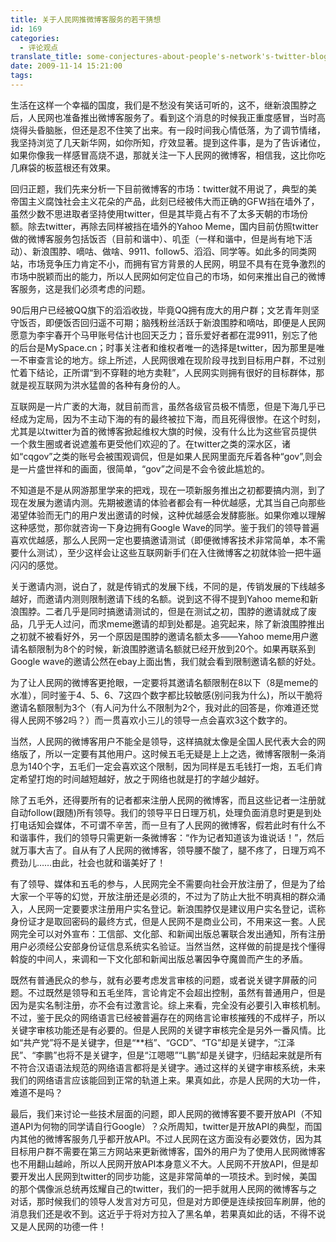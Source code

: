 ```yaml
---
title: 关于人民网推微博客服务的若干猜想
id: 169
categories:
  - 评论观点
translate_title: some-conjectures-about-people's-network's-twitter-blog-service
date: 2009-11-14 15:21:00
tags:
---
```


生活在这样一个幸福的国度，我们是不愁没有笑话可听的，这不，继新浪围脖之后，人民网也准备推出微博客服务了。看到这个消息的时候我正重度感冒，当时高烧得头昏脑胀，但还是忍不住笑了出来。有一段时间我心情低落，为了调节情绪，我坚持浏览了几天新华网，如你所知，疗效显著。提到这件事，是为了告诉诸位，如果你像我一样感冒高烧不退，那就关注一下人民网的微博客，相信我，这比你吃几麻袋的板蓝根还有效果。

回归正题，我们先来分析一下目前微博客的市场：twitter就不用说了，典型的美帝国主义腐蚀社会主义花朵的产品，此刻已经被伟大而正确的GFW挡在墙外了，虽然少数不思进取者坚持使用twitter，但是其毕竟占有不了太多天朝的市场份额。除去twitter，再除去同样被挡在墙外的Yahoo Meme，国内目前仿照twitter做的微博客服务包括饭否（目前和谐中）、叽歪（一样和谐中，但是尚有地下活动）、新浪围脖、嘀咕、做啥、9911、follow5、滔滔、同学等。如此多的同类网站，市场竞争压力肯定不小，而拥有官方背景的人民网，明显不具有在竞争激烈的市场中脱颖而出的能力，所以人民网如何定位自己的市场，如何来推出自己的微博客服务，这是我们必须考虑的问题。

90后用户已经被QQ旗下的滔滔收拢，毕竟QQ拥有庞大的用户群；文艺青年则坚守饭否，即便饭否回归遥不可期；脑残粉丝活跃于新浪围脖和嘀咕，即便是人民网愿意为李宇春开个马甲账号估计也回天乏力；音乐爱好者都在混9911，别忘了他的后台是MySpace.cn；时事关注者和维权者唯一的选择是twitter，因为那里是唯一不审查言论的地方。综上所述，人民网很难在现阶段寻找到目标用户群，不过别忙着下结论，正所谓“到不穿鞋的地方卖鞋”，人民网实则拥有很好的目标群体，那就是视互联网为洪水猛兽的各种有身份的人。

互联网是一片广袤的大海，就目前而言，虽然各级官员极不情愿，但是下海几乎已经成为定局，因为不主动下海的有的最终被拉下海，而且死得很惨。在这个时刻，尤其是以twitter为首的微博客掀起维权大旗的时候，没有什么比为这些官员提供一个救生圈或者说遮羞布更受他们欢迎的了。在twitter之类的深水区，诸如“cqgov”之类的账号会被围观调侃，但是如果人民网里面充斥着各种“gov”,则会是一片盛世祥和的画面，很简单，“gov”之间是不会令彼此尴尬的。

不知道是不是从网游那里学来的把戏，现在一项新服务推出之初都要搞内测，到了现在发展为邀请内测。先期被邀请的体验者都会有一种优越感，尤其当自己向那些渴望体验而无门的用户发出邀请的时候，这种优越感会发酵膨胀。如果你难以理解这种感觉，那你就咨询一下身边拥有Google Wave的同学。鉴于我们的领导普遍喜欢优越感，那么人民网一定也要搞邀请测试（即便微博客技术非常简单，本不需要什么测试），至少这样会让这些互联网新手们在入住微博客之初就体验一把牛逼闪闪的感觉。

关于邀请内测，说白了，就是传销式的发展下线，不同的是，传销发展的下线越多越好，而邀请内测则限制邀请下线的名额。说到这不得不提到Yahoo meme和新浪围脖。二者几乎是同时搞邀请测试的，但是在测试之初，围脖的邀请就成了废品，几乎无人过问，而求meme邀请的却到处都是。追究起来，除了新浪围脖推出之初就不被看好外，另一个原因是围脖的邀请名额太多——Yahoo meme用户邀请名额限制为8个的时候，新浪围脖邀请名额就已经开放到20个。如果再联系到Google wave的邀请公然在ebay上面出售，我们就会看到限制邀请名额的好处。

为了让人民网的微博客更抢眼，一定要将其邀请名额限制在8以下（8是meme的水准），同时鉴于4、5、6、7这四个数字都比较敏感(别问我为什么)，所以干脆将邀请名额限制为3个（有人问为什么不限制为2个，我对此的回答是，你难道还觉得人民网不够2吗？）而一贯喜欢小三儿的领导一点会喜欢3这个数字的。

当然，人民网的微博客用户不能全是领导，这样搞就太像是全国人民代表大会的网络版了，所以一定要有其他用户。这时候五毛无疑是上上之选，微博客限制一条消息为140个字，五毛们一定会喜欢这个限制，因为同样是五毛钱打一炮，五毛们肯定希望打炮的时间越短越好，放之于网络也就是打的字越少越好。

除了五毛外，还得要所有的记者都来注册人民网的微博客，而且这些记者一注册就自动follow(跟随)所有领导。我们的领导平日日理万机，处理负面消息时更是到处打电话知会媒体，不可谓不辛苦，而一旦有了人民网的微博客，假若此时有什么不和谐事件，我们的领导只需更新一条微博客：“作为记者知道该为谁说话！”，然后就万事大吉了。自从有了人民网的微博客，领导腰不酸了，腿不疼了，日理万鸡不费劲儿……由此，社会也就和谐美好了！

有了领导、媒体和五毛的参与，人民网完全不需要向社会开放注册了，但是为了给大家一个平等的幻觉，开放注册还是必须的，不过为了防止大批不明真相的群众涌入，人民网一定要要求注册用户实名登记。新浪围脖仅是建议用户实名登记，谎称身份证才是取回密码的最终方式，但是人民网不是商业公司，不用来这一套。人民网完全可以对外宣布：工信部、文化部、和新闻出版总署联合发出通知，所有注册用户必须经公安部身份证信息系统实名验证。当然当然，这样做的前提是找个懂得斡旋的中间人，来调和一下文化部和新闻出版总署因争夺魔兽而产生的矛盾。

既然有普通民众的参与，就有必要考虑发言审核的问题，或者说关键字屏蔽的问题。不过既然是领导和五毛坐阵，言论肯定不会超出控制，虽然有普通用户，但是因为是实名制注册，亦不会有过激言论。综上来看，完全没有必要引入审核机制。不过，鉴于民众的网络语言已经被普遍存在的网络言论审核摧残的不成样子，所以关键字审核功能还是有必要的。但是人民网的关键字审核完全是另外一番风情。比如“共产党”将不是关键字，但是“**档”、“GCD”、“TG”却是关键字，“江泽民”、“李鹏”也将不是关键字，但是“江嗯嗯”“L鹏”却是关键字，归结起来就是所有不符合汉语语法规范的网络语言都将是关键字。通过这样的关键字审核系统，未来我们的网络语言应该能回到正常的轨道上来。果真如此，亦是人民网的大功一件，难道不是吗？

最后，我们来讨论一些技术层面的问题，即人民网的微博客要不要开放API（不知道API为何物的同学请自行Google）？众所周知，twitter是开放API的典型，而国内其他的微博客服务几乎都开放API。不过人民网在这方面没有必要效仿，因为其目标用户群不需要在第三方网站来更新微博客，国外的用户为了使用人民网微博客也不用翻山越岭，所以人民网开放API本身意义不大。人民网不开放API，但是却要开发出人民网到twitter的同步功能，这是非常简单的一项技术。到时候，美国的那个偶像派总统再炫耀自己的twitter，我们的一把手就用人民网的微博客与之对话，那时候我们的领导人发言对方可见，但是对方即便是连续按回车刷屏，他的消息我们还是收不到。这近乎于将对方拉入了黑名单，若果真如此的话，不得不说又是人民网的功德一件！